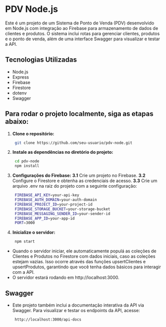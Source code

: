 # PDV Node.js

Este é um projeto de um Sistema de Ponto de Venda (PDV) desenvolvido em Node.js com integração ao Firebase para armazenamento de dados de clientes e produtos. O sistema inclui rotas para gerenciar clientes, produtos e o ponto de venda, além de uma interface Swagger para visualizar e testar a API.


## Tecnologias Utilizadas

- Node.js
- Express
- Firebase
- Firestore
- dotenv
- Swagger

## Para rodar o projeto localmente, siga as etapas abaixo:

1. **Clone o repositório:**
   ```bash
    git clone https://github.com/seu-usuario/pdv-node.git

2. **Instale as dependências no diretório do projeto:**
   ```bash
    cd pdv-node
    npm install

3. **Configurações do Firebase:**
    **3.1** Crie um projeto no Firebase.
    **3.2** Configure o Firestore e obtenha as credenciais de acesso.
    **3.3** Crie um arquivo .env na raiz do projeto com a seguinte configuração:
   ```bash
    FIREBASE_API_KEY=your-api-key
    FIREBASE_AUTH_DOMAIN=your-auth-domain
    FIREBASE_PROJECT_ID=your-project-id
    FIREBASE_STORAGE_BUCKET=your-storage-bucket
    FIREBASE_MESSAGING_SENDER_ID=your-sender-id
    FIREBASE_APP_ID=your-app-id
    PORT=3000

2. **Inicialize o servidor:**
   ```bash
    npm start

- Quando o servidor iniciar, ele automaticamente populá as coleções de Clientes e Produtos no Firestore com dados iniciais, caso as coleções estejam vazias. Isso ocorre através das funções upsertClientes e upsertProdutos, garantindo que você tenha dados básicos para interagir com a API.
- O servidor estará rodando em http://localhost:3000.

## Swagger

- Este projeto também inclui a documentação interativa da API via Swagger. Para visualizar e testar os endpoints da API, acesse:

   ```bash
    http://localhost:3000/api-docs

